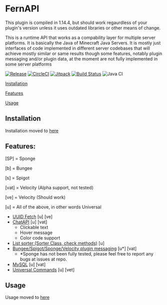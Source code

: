 # FernAPI
This plugin is compiled in 1.14.4, but should work regaurdless of your plugin's version unless it uses outdated libraries or other means of change.

This is a runtime API that works as a compability layer for multiple server platforms. It is basically the Java of Minecraft Java Servers. It is mostly just interfaces of code implemented in different server codebases that will achieve mostly similar or same results though some features, notably plugin messaging and/or plugin data, at the moment are not fully implemented in some server platforms

[![Release](https://jitpack.io/v/Fernthedev/FernAPI.svg)](https://jitpack.io/#Fernthedev/FernAPI)
[![CircleCI](https://circleci.com/gh/Fernthedev/FernAPI.svg?style=svg)](https://circleci.com/gh/Fernthedev/FernAPI)
[![Jitpack](https://jitci.com/gh/Fernthedev/FernAPI/svg)](https://jitci.com/gh/Fernthedev/FernAPI)
[![Build Status](https://dev.azure.com/Fernthedev/FernAPI/_apis/build/status/Fernthedev.FernAPI?branchName=stable)](https://dev.azure.com/Fernthedev/FernAPI/_build/latest?definitionId=5&branchName=stable)
![Java CI](https://github.com/Fernthedev/FernAPI/workflows/Java%20CI/badge.svg)

[Installation](#installation)

[Features](#features)

[Usage](#usage)

## Installation

Installation moved to [here](installation.md)

## Features:
[SP] = Sponge

[b] = Bungee

[s] = Spigot

[vat] = Velocity (Alpha support, not tested)

[ve] = Velocity (Should work)

[u] = All of the above, in other words Universal

- [UUID Fetch](features/uuid_fetch.md) [u] [ve]
- [ChatAPI](features/chatapi.md) [u] [vat]
  - Clickable text
  - Hover message
  - Color code support
- [List sorter (Sorter Class, check methods)](https://github.com/Fernthedev/FernAPI/blob/stable/core/src/main/java/com/github/fernthedev/fernapi/universal/util/ListUtil.java) [u]
- [Bungee/Spigot/Sponge/Velocity plugin messaging](features/plugin_messaging.md) [u*] [vat]
    - *Sponge has not been fully tested, please feel free to report any bugs at issues at repo.
- [MySQL](features/mysql.md) [u] [vat]
- [Universal Commands](features/ucommand.md) [u] [vet]

## Usage
Usage moved to [here](usage.md)
